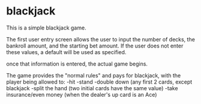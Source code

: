 # blackjack

This is a simple blackjack game.

The first user entry screen allows the user to input the number of decks, the bankroll amount, and the starting bet amount.  If the user does not enter these values, a default will be used as specified.

once that information is entered, the actual game begins.

The game provides the "normal rules" and pays for blackjack, with the player being allowed to:
-hit
-stand
-double down (any first 2 cards, except blackjack
-split the hand (two initial cards have the same value)
-take insurance/even money (when the dealer's up card is an Ace)
